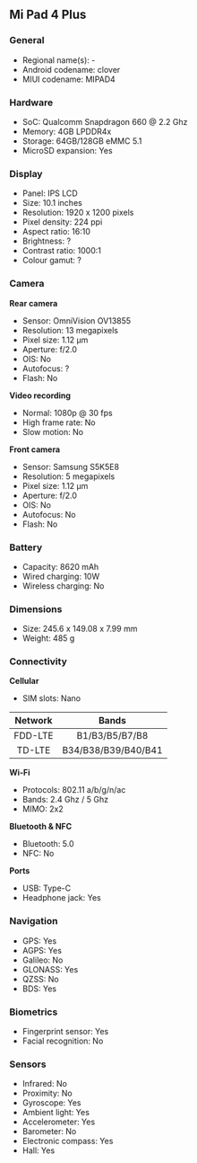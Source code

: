 ## Mi Pad 4 Plus

### General

* Regional name(s): -
* Android codename: clover
* MIUI codename: MIPAD4

### Hardware

* SoC: Qualcomm Snapdragon 660 @ 2.2 Ghz
* Memory: 4GB LPDDR4x
* Storage: 64GB/128GB eMMC 5.1
* MicroSD expansion: Yes

### Display

* Panel: IPS LCD
* Size: 10.1 inches
* Resolution: 1920 x 1200 pixels
* Pixel density: 224 ppi
* Aspect ratio: 16:10
* Brightness: ?
* Contrast ratio: 1000:1
* Colour gamut: ?

### Camera

**Rear camera**

* Sensor: OmniVision OV13855
* Resolution: 13 megapixels
* Pixel size: 1.12 µm
* Aperture: f/2.0
* OIS: No
* Autofocus: ?
* Flash: No

**Video recording**

* Normal: 1080p @ 30 fps
* High frame rate: No
* Slow motion: No

**Front camera**

* Sensor: Samsung S5K5E8
* Resolution: 5 megapixels
* Pixel size: 1.12 µm
* Aperture: f/2.0
* OIS: No
* Autofocus: No
* Flash: No

### Battery

* Capacity: 8620 mAh
* Wired charging: 10W
* Wireless charging: No

### Dimensions

* Size: 245.6 x 149.08 x 7.99 mm
* Weight: 485 g

### Connectivity

**Cellular**

* SIM slots: Nano

|  Network  |   Bands   |
|:---------:|:-------------------:|
|  FDD-LTE  |    B1/B3/B5/B7/B8   |
|   TD-LTE  | B34/B38/B39/B40/B41 |

**Wi-Fi**

* Protocols: 802.11 a/b/g/n/ac
* Bands: 2.4 Ghz / 5 Ghz
* MIMO: 2x2

**Bluetooth & NFC**

* Bluetooth: 5.0 
* NFC: No

**Ports**

* USB: Type-C
* Headphone jack: Yes

### Navigation

* GPS: Yes
* AGPS: Yes
* Galileo: No
* GLONASS: Yes
* QZSS: No
* BDS: Yes

### Biometrics

* Fingerprint sensor: Yes
* Facial recognition: No

### Sensors

* Infrared: No
* Proximity: No
* Gyroscope: Yes
* Ambient light: Yes
* Accelerometer: Yes
* Barometer: No
* Electronic compass: Yes
* Hall: Yes